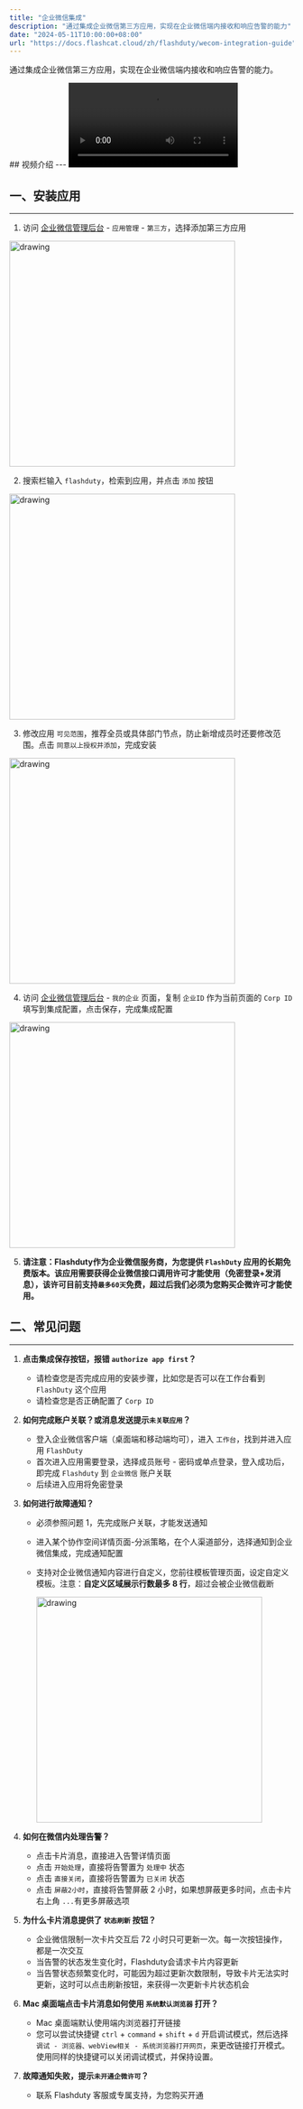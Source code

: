```yaml
---
title: "企业微信集成"
description: "通过集成企业微信第三方应用，实现在企业微信端内接收和响应告警的能力"
date: "2024-05-11T10:00:00+08:00"
url: "https://docs.flashcat.cloud/zh/flashduty/wecom-integration-guide"
---
```


通过集成企业微信第三方应用，实现在企业微信端内接收和响应告警的能力。

<div class="hide">
## 视频介绍
---
<Video src="https://download.flashcat.cloud/flashduty/video/wechat.mp4"></Video>
</div>

## 一、安装应用
---

1. 访问 [企业微信管理后台](https://work.weixin.qq.com/wework_admin/frame#apps) - `应用管理` - `第三方`，选择添加第三方应用

<img src="https://download.flashcat.cloud/wecom-app-manage-plat.png" alt="drawing" width="400"/>

2. 搜索栏输入 `flashduty`，检索到应用，并点击 `添加` 按钮

<img src="https://download.flashcat.cloud/wecom-app-search-flashduty.png" alt="drawing" width="400"/>

3. 修改应用 `可见范围`，推荐全员或具体部门节点，防止新增成员时还要修改范围。点击 `同意以上授权并添加`，完成安装

<img src="https://download.flashcat.cloud/wecom-app-agree-flashduty.png" alt="drawing" width="400"/>

4. 访问 [企业微信管理后台](https://work.weixin.qq.com/wework_admin/frame#apps) - `我的企业` 页面，复制 `企业ID` 作为当前页面的 `Corp ID` 填写到集成配置，点击保存，完成集成配置

<img src="https://download.flashcat.cloud/wecom-app-corp-info.png" alt="drawing" width="400"/>

5. **请注意：Flashduty作为企业微信服务商，为您提供 `FlashDuty` 应用的长期免费版本。该应用需要获得企业微信接口调用许可才能使用（免密登录+发消息），该许可目前支持`最多60天`免费，超过后我们必须为您购买企微许可才能使用。**

## 二、常见问题
---

1. **点击集成保存按钮，报错 `authorize app first`？**

   - 请检查您是否完成应用的安装步骤，比如您是否可以在工作台看到 `FlashDuty` 这个应用
   - 请检查您是否正确配置了 `Corp ID`

2. **如何完成账户关联？或消息发送提示`未关联应用`？**

   - 登入企业微信客户端（桌面端和移动端均可），进入 `工作台`，找到并进入应用 `FlashDuty`
   - 首次进入应用需要登录，选择成员账号 - 密码或单点登录，登入成功后，即完成 `Flashduty` 到 `企业微信` 账户关联
   - 后续进入应用将免密登录

3. **如何进行故障通知？**

   - 必须参照问题 1，先完成账户关联，才能发送通知
   - 进入某个协作空间详情页面-分派策略，在个人渠道部分，选择通知到企业微信集成，完成通知配置
   - 支持对企业微信通知内容进行自定义，您前往模板管理页面，设定自定义模板。注意：**自定义区域展示行数最多 8 行**，超过会被企业微信截断

       <img src="https://download.flashcat.cloud/wecom-app-message.png" alt="drawing" width="400"/>

4. **如何在微信内处理告警？**

   - 点击卡片消息，直接进入告警详情页面
   - 点击 `开始处理`，直接将告警置为 `处理中` 状态
   - 点击 `直接关闭`，直接将告警置为 `已关闭` 状态
   - 点击 `屏蔽2小时`，直接将告警屏蔽 2 小时，如果想屏蔽更多时间，点击卡片右上角 `...`有更多屏蔽选项

5. **为什么卡片消息提供了 `状态刷新` 按钮？**

   - 企业微信限制一次卡片交互后 72 小时只可更新一次。每一次按钮操作，都是一次交互
   - 当告警的状态发生变化时，Flashduty会请求卡片内容更新
   - 当告警状态频繁变化时，可能因为超过更新次数限制，导致卡片无法实时更新，这时可以点击刷新按钮，来获得一次更新卡片状态机会

6. **Mac 桌面端点击卡片消息如何使用 `系统默认浏览器` 打开？**

   - Mac 桌面端默认使用端内浏览器打开链接
   - 您可以尝试快捷键 `ctrl` + `command` + `shift` + `d` 开启调试模式，然后选择 `调试 - 浏览器、webView相关 - 系统浏览器打开网页`，来更改链接打开模式。使用同样的快捷键可以关闭调试模式，并保持设置。

7. **故障通知失败，提示`未开通企微许可`？**

   - 联系 Flashduty 客服或专属支持，为您购买开通
